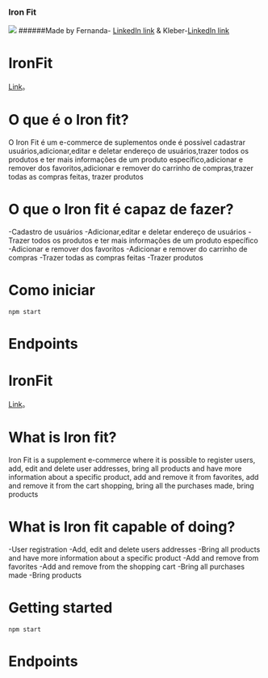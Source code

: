 ### Iron Fit

![](https://pandao.github.io/editor.md/images/logos/editormd-logo-180x180.png)
######Made by Fernanda- [LinkedIn link](https://www.linkedin.com/in/fernanda-delleprane/") & Kleber-[LinkedIn link](https://www.linkedin.com/in/bastoskp/")

# IronFit
[Link](http://localhost/)。
# O que é o Iron fit?
 O Iron Fit é um e-commerce de suplementos onde é possível cadastrar usuários,adicionar,editar e deletar endereço de usuários,trazer todos os produtos e ter mais informações de um produto específico,adicionar e remover dos favoritos,adicionar e remover do carrinho de compras,trazer todas as compras feitas, trazer produtos
# O que o Iron fit é capaz de fazer?
-Cadastro de usuários
-Adicionar,editar e deletar endereço de usuários
-Trazer todos os produtos e ter mais informações de um produto específico
-Adicionar e remover dos favoritos
-Adicionar e remover do carrinho de compras
-Trazer todas as compras feitas
-Trazer produtos


# Como iniciar
    npm start

# Endpoints



# IronFit
[Link](http://localhost/)。

# What is Iron fit?
 Iron Fit is a supplement e-commerce where it is possible to register users, add, edit and delete user addresses, bring all products and have more information about a specific product, add and remove it from favorites, add and remove it from the cart shopping, bring all the purchases made, bring products

# What is Iron fit capable of doing?
-User registration
-Add, edit and delete users addresses
-Bring all products and have more information about a specific product
-Add and remove from favorites
-Add and remove from the shopping cart
-Bring all purchases made
-Bring products
# Getting started
    npm start

# Endpoints

